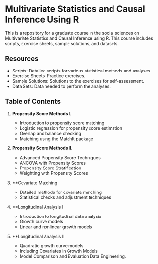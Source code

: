 # Multivariate Statistics and Causal Inference Using R

This is a repository for a graduate course in the social sciences on Multivariate Statistics and Causal Inference using R. This course includes scripts, exercise sheets, sample solutions, and datasets. 

## Resources

- Scripts: Detailed scripts for various statistical methods and analyses.
- Exercise Sheets: Practice exercises.
- Sample Solutions: Solutions to the exercises for self-assessment.
- Data Sets: Data needed to perform the analyses.

## Table of Contents 

1. **Propensity Score Methods I**.
   - Introduction to propensity score matching
   - Logistic regression for propensity score estimation
   - Overlap and balance checking
   - Matching using the MatchIt package

2. **Propensity Score Methods II**.
   - Advanced Propensity Score Techniques
   - ANCOVA with Propensity Scores
   - Propensity Score Stratification
   - Weighting with Propensity Scores

3. **Covariate Matching
   - Detailed methods for covariate matching
   - Statistical checks and adjustment techniques

4. **Longitudinal Analysis I
   - Introduction to longitudinal data analysis
   - Growth curve models
   - Linear and nonlinear growth models

5. **Longitudinal Analysis II
   - Quadratic growth curve models
   - Including Covariates in Growth Models
   - Model Comparison and Evaluation Data Engineering.
